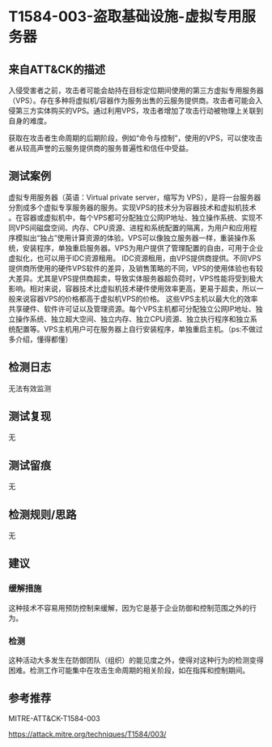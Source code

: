 # T1584-003-盗取基础设施-虚拟专用服务器

## 来自ATT&CK的描述

入侵受害者之前，攻击者可能会劫持在目标定位期间使用的第三方虚拟专用服务器（VPS）。存在多种将虚拟机/容器作为服务出售的云服务提供商。攻击者可能会入侵第三方实体购买的VPS。通过利用VPS，攻击者增加了攻击行动被物理上关联到自身的难度。

获取在攻击者生命周期的后期阶段，例如“命令与控制”，使用的VPS，可以使攻击者从较高声誉的云服务提供商的服务普遍性和信任中受益。

## 测试案例

虚拟专用服务器（英语：Virtual private server，缩写为 VPS），是将一台服务器分割成多个虚拟专享服务器的服务。实现VPS的技术分为容器技术和虚拟机技术 。在容器或虚拟机中，每个VPS都可分配独立公网IP地址、独立操作系统、实现不同VPS间磁盘空间、内存、CPU资源、进程和系统配置的隔离，为用户和应用程序模拟出“独占”使用计算资源的体验。VPS可以像独立服务器一样，重装操作系统，安装程序，单独重启服务器。VPS为用户提供了管理配置的自由，可用于企业虚拟化，也可以用于IDC资源租用。 IDC资源租用，由VPS提供商提供。不同VPS提供商所使用的硬件VPS软件的差异，及销售策略的不同，VPS的使用体验也有较大差异。尤其是VPS提供商超卖，导致实体服务器超负荷时，VPS性能将受到极大影响。相对来说，容器技术比虚拟机技术硬件使用效率更高，更易于超卖，所以一般来说容器VPS的价格都高于虚拟机VPS的价格。 这些VPS主机以最大化的效率共享硬件、软件许可证以及管理资源。每个VPS主机都可分配独立公网IP地址、独立操作系统、独立超大空间、独立内存、独立CPU资源、独立执行程序和独立系统配置等。VPS主机用户可在服务器上自行安装程序，单独重启主机。（ps:不做过多介绍，懂得都懂）

## 检测日志

无法有效监测

## 测试复现

无

## 测试留痕

无

## 检测规则/思路

无

## 建议

### 缓解措施

这种技术不容易用预防控制来缓解，因为它是基于企业防御和控制范围之外的行为。

### 检测

这种活动大多发生在防御团队（组织）的能见度之外，使得对这种行为的检测变得困难。检测工作可能集中在攻击生命周期的相关阶段，如在指挥和控制期间。

## 参考推荐

MITRE-ATT&CK-T1584-003

<https://attack.mitre.org/techniques/T1584/003/>
